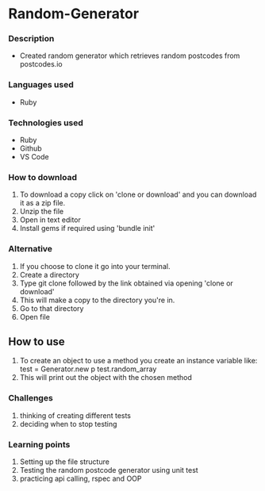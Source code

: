 # Random-Generator

### Description
* Created random generator which retrieves random postcodes from postcodes.io 

### Languages used
* Ruby

### Technologies used 
* Ruby 
* Github 
* VS Code

### How to download
1. To download a copy click on 'clone or download' and you can download it as a zip file.
2. Unzip the file
3. Open in text editor 
4. Install gems if required using 'bundle init'

### Alternative
1. If you choose to clone it go into your terminal.
2. Create a directory
3. Type git clone followed by the link obtained via opening 'clone or download'
4. This will make a copy to the directory you're in.
5. Go to that directory
6. Open file

## How to use 
1. To create an object to use a method you create an instance variable like:
    test = Generator.new
    p test.random_array
2. This will print out the object with the chosen method

### Challenges 
1. thinking of creating different tests
2. deciding when to stop testing 

### Learning points
1. Setting up the file structure
2. Testing the random postcode generator using unit test
3. practicing api calling, rspec and OOP

